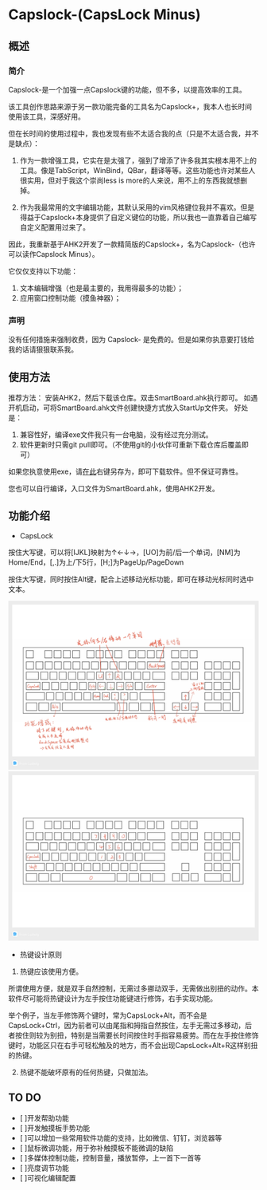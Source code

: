 # Capslock-(CapsLock Minus)

## 概述

### 简介

Capslock-是一个加强一点Capslock键的功能，但不多，以提高效率的工具。

该工具创作思路来源于另一款功能完备的工具名为Capslock+，我本人也长时间使用该工具，深感好用。

但在长时间的使用过程中，我也发现有些不太适合我的点（只是不太适合我，并不是缺点）：

1. 作为一款增强工具，它实在是太强了，强到了增添了许多我其实根本用不上的工具。像是TabScript，WinBind，QBar，翻译等等。这些功能也许对某些人很实用，但对于我这个崇尚less is more的人来说，用不上的东西我就想删掉。

2. 作为我最常用的文字编辑功能，其默认采用的vim风格键位我并不喜欢。但是得益于Capslock+本身提供了自定义键位的功能，所以我也一直靠着自己编写自定义配置用过来了。

因此，我重新基于AHK2开发了一款精简版的Capslock+，名为Capslock-（也许可以读作Capslock Minus）。

它仅仅支持以下功能：

1. 文本编辑增强（也是最主要的，我用得最多的功能）；
2. 应用窗口控制功能（摸鱼神器）；

### 声明

没有任何措施来强制收费，因为 Capslock- 是免费的。但是如果你执意要打钱给我的话请狠狠联系我。

## 使用方法

推荐方法：
安装AHK2，然后下载该仓库。双击SmartBoard.ahk执行即可。
如遇开机启动，可将SmartBoard.ahk文件创建快捷方式放入StartUp文件夹。
好处是：
1. 兼容性好，编译exe文件我只有一台电脑，没有经过充分测试。
2. 软件更新时只需git pull即可。（不使用git的小伙伴可重新下载仓库后覆盖即可）

如果您执意使用exe，请[在此](./SmartBoard.exe)右键另存为，即可下载软件。但不保证可靠性。

您也可以自行编译，入口文件为SmartBoard.ahk，使用AHK2开发。

## 功能介绍

* CapsLock

按住大写键，可以将[IJKL]映射为↑←↓→，[UO]为前/后一个单词，[NM]为Home/End，[,.]为上/下5行，[H;]为PageUp/PageDown

按住大写键，同时按住Alt键，配合上述移动光标功能，即可在移动光标同时选中文本。

![主要功能](./main.jpg)
![数字键盘](./numBoard.jpg)

* 热键设计原则

1. 热键应该使用方便。

所谓使用方便，就是双手自然控制，无需过多挪动双手，无需做出别扭的动作。本软件尽可能将热键设计为左手按住功能键进行修饰，右手实现功能。

举个例子，当左手修饰两个键时，常为CapsLock+Alt，而不会是CapsLock+Ctrl，因为前者可以由尾指和拇指自然按住，左手无需过多移动，后者按住则较为别扭，特别是当需要长时间按住时手指容易疲劳。而在左手按住修饰键时，功能区只在右手可轻松触及的地方，而不会出现CapsLock+Alt+R这样别扭的热键。

2. 热键不能破坏原有的任何热键，只做加法。

## TO DO

* [ ]开发帮助功能
* [ ]开发触摸板手势功能
* [ ]可以增加一些常用软件功能的支持，比如微信、钉钉，浏览器等
* [ ]鼠标微调功能，用于弥补触摸板不能微调的缺陷
* [ ]多媒体控制功能，控制音量，播放暂停，上一首下一首等
* [ ]亮度调节功能
* [ ]可视化编辑配置
